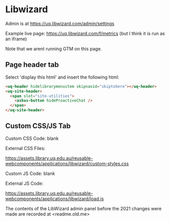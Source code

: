 # Libwizard

Admin is at <https://uq.libwizard.com/admin/settings>

Example live page: <https://uq.libwizard.com/f/metrics> (but I think it is run as an iframe)

Note that we arent running GTM on this page.

## Page header tab

Select 'display this html' and insert the following html:

```html
<uq-header hidelibrarymenuitem skipnavid="skiptohere"></uq-header>
<uq-site-header>
  <span slot="site-utilities">
    <askus-button hideProactiveChat />
  </span>
</uq-site-header>
```

## Custom CSS/JS Tab

Custom CSS Code: blank

External CSS Files:

<https://assets.library.uq.edu.au/reusable-webcomponents/applications/libwizard/custom-styles.css>

Custom JS Code: blank

External JS Code:

<https://assets.library.uq.edu.au/reusable-webcomponents/applications/libwizard/load.js>

The contents of the LibWizard admin panel before the 2021 changes were made are recorded at <readme.old.me>
